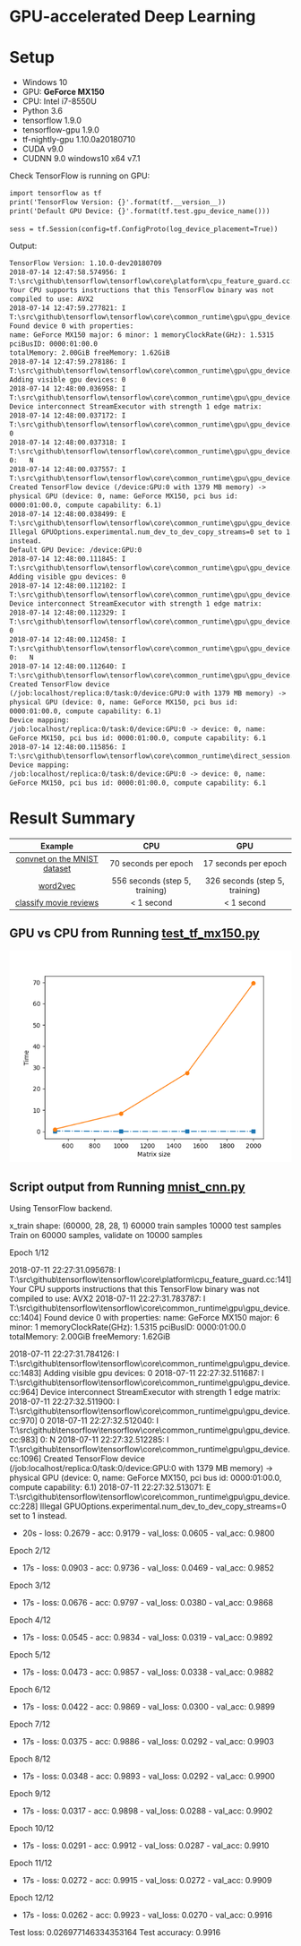 # GPU-accelerated Deep Learning

Setup
======
     
 * Windows 10
 * GPU: **GeForce MX150**
 * CPU: Intel i7-8550U
 * Python 3.6
 * tensorflow 1.9.0
 * tensorflow-gpu 1.9.0
 * tf-nightly-gpu 1.10.0a20180710
 * CUDA v9.0
 * CUDNN 9.0 windows10 x64 v7.1
 
Check TensorFlow is running on GPU:
```
import tensorflow as tf
print('TensorFlow Version: {}'.format(tf.__version__))
print('Default GPU Device: {}'.format(tf.test.gpu_device_name()))

sess = tf.Session(config=tf.ConfigProto(log_device_placement=True))

```

Output:
```
TensorFlow Version: 1.10.0-dev20180709
2018-07-14 12:47:58.574956: I T:\src\github\tensorflow\tensorflow\core\platform\cpu_feature_guard.cc:141] Your CPU supports instructions that this TensorFlow binary was not compiled to use: AVX2
2018-07-14 12:47:59.277821: I T:\src\github\tensorflow\tensorflow\core\common_runtime\gpu\gpu_device.cc:1404] Found device 0 with properties: 
name: GeForce MX150 major: 6 minor: 1 memoryClockRate(GHz): 1.5315
pciBusID: 0000:01:00.0
totalMemory: 2.00GiB freeMemory: 1.62GiB
2018-07-14 12:47:59.278186: I T:\src\github\tensorflow\tensorflow\core\common_runtime\gpu\gpu_device.cc:1483] Adding visible gpu devices: 0
2018-07-14 12:48:00.036958: I T:\src\github\tensorflow\tensorflow\core\common_runtime\gpu\gpu_device.cc:964] Device interconnect StreamExecutor with strength 1 edge matrix:
2018-07-14 12:48:00.037172: I T:\src\github\tensorflow\tensorflow\core\common_runtime\gpu\gpu_device.cc:970]      0 
2018-07-14 12:48:00.037318: I T:\src\github\tensorflow\tensorflow\core\common_runtime\gpu\gpu_device.cc:983] 0:   N 
2018-07-14 12:48:00.037557: I T:\src\github\tensorflow\tensorflow\core\common_runtime\gpu\gpu_device.cc:1096] Created TensorFlow device (/device:GPU:0 with 1379 MB memory) -> physical GPU (device: 0, name: GeForce MX150, pci bus id: 0000:01:00.0, compute capability: 6.1)
2018-07-14 12:48:00.038499: E T:\src\github\tensorflow\tensorflow\core\common_runtime\gpu\gpu_device.cc:228] Illegal GPUOptions.experimental.num_dev_to_dev_copy_streams=0 set to 1 instead.
Default GPU Device: /device:GPU:0
2018-07-14 12:48:00.111845: I T:\src\github\tensorflow\tensorflow\core\common_runtime\gpu\gpu_device.cc:1483] Adding visible gpu devices: 0
2018-07-14 12:48:00.112102: I T:\src\github\tensorflow\tensorflow\core\common_runtime\gpu\gpu_device.cc:964] Device interconnect StreamExecutor with strength 1 edge matrix:
2018-07-14 12:48:00.112329: I T:\src\github\tensorflow\tensorflow\core\common_runtime\gpu\gpu_device.cc:970]      0 
2018-07-14 12:48:00.112458: I T:\src\github\tensorflow\tensorflow\core\common_runtime\gpu\gpu_device.cc:983] 0:   N 
2018-07-14 12:48:00.112640: I T:\src\github\tensorflow\tensorflow\core\common_runtime\gpu\gpu_device.cc:1096] Created TensorFlow device (/job:localhost/replica:0/task:0/device:GPU:0 with 1379 MB memory) -> physical GPU (device: 0, name: GeForce MX150, pci bus id: 0000:01:00.0, compute capability: 6.1)
Device mapping:
/job:localhost/replica:0/task:0/device:GPU:0 -> device: 0, name: GeForce MX150, pci bus id: 0000:01:00.0, compute capability: 6.1
2018-07-14 12:48:00.115856: I T:\src\github\tensorflow\tensorflow\core\common_runtime\direct_session.cc:288] Device mapping:
/job:localhost/replica:0/task:0/device:GPU:0 -> device: 0, name: GeForce MX150, pci bus id: 0000:01:00.0, compute capability: 6.1

```

 
Result Summary
==============

| Example | CPU  | GPU  | 
|:------: |:---: |:---: |
| [convnet on the MNIST dataset](https://github.com/lshang0311/deeplearning-gpu/blob/master/mnist_cnn.py)  | 70 seconds per epoch  | 17 seconds per epoch  |
| [word2vec](https://github.com/lshang0311/deeplearning-gpu/blob/master/word2vec_basic.py)  | 556 seconds (step 5, training)  | 326 seconds (step 5, training)|
| [classify movie reviews](https://github.com/lshang0311/deeplearning-gpu/blob/master/classify_movie_reviews.py)  | < 1 second  | < 1 second|


GPU vs CPU from Running [test_tf_mx150.py](http://vjethava.blogspot.com/2017/11/tensorflow-on-mx150.html)
---------------------
![gpu image](gpu_vs_cpu.png "GPU vs CPU")


Script output from Running [mnist_cnn.py](https://github.com/philferriere/dlwin/blob/master/mnist_cnn.py) 
---------------------
Using TensorFlow backend.

x_train shape: (60000, 28, 28, 1)
60000 train samples
10000 test samples
Train on 60000 samples, validate on 10000 samples

Epoch 1/12

2018-07-11 22:27:31.095678: I T:\src\github\tensorflow\tensorflow\core\platform\cpu_feature_guard.cc:141] Your CPU supports instructions that this TensorFlow binary was not compiled to use: AVX2
2018-07-11 22:27:31.783787: I T:\src\github\tensorflow\tensorflow\core\common_runtime\gpu\gpu_device.cc:1404] Found device 0 with properties: 
name: GeForce MX150 major: 6 minor: 1 memoryClockRate(GHz): 1.5315
pciBusID: 0000:01:00.0
totalMemory: 2.00GiB freeMemory: 1.62GiB


2018-07-11 22:27:31.784126: I T:\src\github\tensorflow\tensorflow\core\common_runtime\gpu\gpu_device.cc:1483] Adding visible gpu devices: 0
2018-07-11 22:27:32.511687: I T:\src\github\tensorflow\tensorflow\core\common_runtime\gpu\gpu_device.cc:964] Device interconnect StreamExecutor with strength 1 edge matrix:
2018-07-11 22:27:32.511900: I T:\src\github\tensorflow\tensorflow\core\common_runtime\gpu\gpu_device.cc:970]      0 
2018-07-11 22:27:32.512040: I T:\src\github\tensorflow\tensorflow\core\common_runtime\gpu\gpu_device.cc:983] 0:   N 
2018-07-11 22:27:32.512285: I T:\src\github\tensorflow\tensorflow\core\common_runtime\gpu\gpu_device.cc:1096] Created TensorFlow device (/job:localhost/replica:0/task:0/device:GPU:0 with 1379 MB memory) -> physical GPU (device: 0, name: GeForce MX150, pci bus id: 0000:01:00.0, compute capability: 6.1)
2018-07-11 22:27:32.513071: E T:\src\github\tensorflow\tensorflow\core\common_runtime\gpu\gpu_device.cc:228] Illegal GPUOptions.experimental.num_dev_to_dev_copy_streams=0 set to 1 instead.
 - 20s - loss: 0.2679 - acc: 0.9179 - val_loss: 0.0605 - val_acc: 0.9800

Epoch 2/12
 - 17s - loss: 0.0903 - acc: 0.9736 - val_loss: 0.0469 - val_acc: 0.9852

Epoch 3/12
 - 17s - loss: 0.0676 - acc: 0.9797 - val_loss: 0.0380 - val_acc: 0.9868

Epoch 4/12
 - 17s - loss: 0.0545 - acc: 0.9834 - val_loss: 0.0319 - val_acc: 0.9892

Epoch 5/12
 - 17s - loss: 0.0473 - acc: 0.9857 - val_loss: 0.0338 - val_acc: 0.9882

Epoch 6/12
 - 17s - loss: 0.0422 - acc: 0.9869 - val_loss: 0.0300 - val_acc: 0.9899

Epoch 7/12
 - 17s - loss: 0.0375 - acc: 0.9886 - val_loss: 0.0292 - val_acc: 0.9903

Epoch 8/12
 - 17s - loss: 0.0348 - acc: 0.9893 - val_loss: 0.0292 - val_acc: 0.9900

Epoch 9/12
 - 17s - loss: 0.0317 - acc: 0.9898 - val_loss: 0.0288 - val_acc: 0.9902

Epoch 10/12
 - 17s - loss: 0.0291 - acc: 0.9912 - val_loss: 0.0287 - val_acc: 0.9910

Epoch 11/12
 - 17s - loss: 0.0272 - acc: 0.9915 - val_loss: 0.0272 - val_acc: 0.9909

Epoch 12/12
 - 17s - loss: 0.0262 - acc: 0.9923 - val_loss: 0.0270 - val_acc: 0.9916

Test loss: 0.026977146334353164
Test accuracy: 0.9916